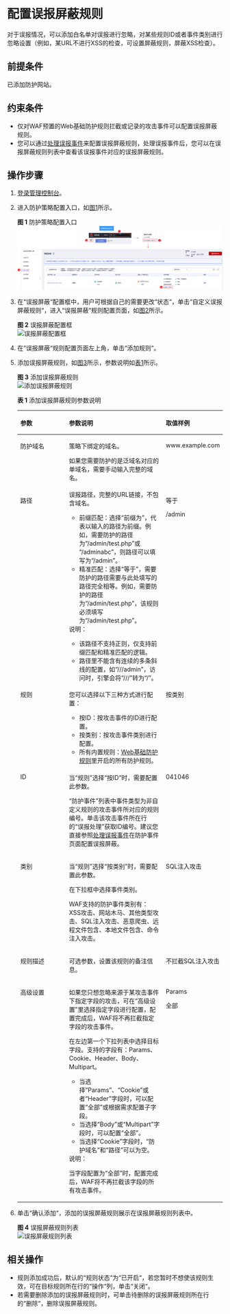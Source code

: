 # 配置误报屏蔽规则<a name="waf_01_0016"></a>

对于误报情况，可以添加白名单对误报进行忽略，对某些规则ID或者事件类别进行忽略设置（例如，某URL不进行XSS的检查，可设置屏蔽规则，屏蔽XSS检查）。

## 前提条件<a name="section5903171661012"></a>

已添加防护网站。

## 约束条件<a name="section12367132575718"></a>

-   仅对WAF预置的Web基础防护规则拦截或记录的攻击事件可以配置误报屏蔽规则。
-   您可以通过[处理误报事件](处理误报事件.md)来配置误报屏蔽规则，处理误报事件后，您可以在误报屏蔽规则列表中查看该误报事件对应的误报屏蔽规则。

## 操作步骤<a name="section6607803193933"></a>

1.  [登录管理控制台](https://console.huaweicloud.com/?locale=zh-cn)。
2.  进入防护策略配置入口，如[图1](#waf_01_0008_fig089771664710)所示。

    **图 1**  防护策略配置入口<a name="waf_01_0008_fig089771664710"></a>  
    ![](figures/防护策略配置入口.png "防护策略配置入口")

3.  在“误报屏蔽“配置框中，用户可根据自己的需要更改“状态“，单击“自定义误报屏蔽规则“，进入“误报屏蔽“规则配置页面，如[图2](#fig44151977327)所示。

    **图 2**  误报屏蔽配置框<a name="fig44151977327"></a>  
    ![](figures/误报屏蔽配置框.png "误报屏蔽配置框")

4.  在“误报屏蔽“规则配置页面左上角，单击“添加规则“。
5.  添加误报屏蔽规则，如[图3](#fig14415389105236)所示，参数说明如[表1](#table15761232696)所示。

    **图 3**  添加误报屏蔽规则<a name="fig14415389105236"></a>  
    ![](figures/添加误报屏蔽规则.png "添加误报屏蔽规则")

    **表 1**  添加误报屏蔽规则参数说明

    <a name="table15761232696"></a>
    <table><thead align="left"><tr id="row77714324910"><th class="cellrowborder" valign="top" width="24.09240924092409%" id="mcps1.2.4.1.1"><p id="p18771532599"><a name="p18771532599"></a><a name="p18771532599"></a>参数</p>
    </th>
    <th class="cellrowborder" valign="top" width="47.22472247224723%" id="mcps1.2.4.1.2"><p id="p137703210915"><a name="p137703210915"></a><a name="p137703210915"></a>参数说明</p>
    </th>
    <th class="cellrowborder" valign="top" width="28.682868286828683%" id="mcps1.2.4.1.3"><p id="p18771332197"><a name="p18771332197"></a><a name="p18771332197"></a>取值样例</p>
    </th>
    </tr>
    </thead>
    <tbody><tr id="row97713325920"><td class="cellrowborder" valign="top" width="24.09240924092409%" headers="mcps1.2.4.1.1 "><p id="p16776329919"><a name="p16776329919"></a><a name="p16776329919"></a>防护域名</p>
    </td>
    <td class="cellrowborder" valign="top" width="47.22472247224723%" headers="mcps1.2.4.1.2 "><p id="p109391632105012"><a name="p109391632105012"></a><a name="p109391632105012"></a>策略下绑定的域名。</p>
    <p id="p167717325910"><a name="p167717325910"></a><a name="p167717325910"></a>如果您需要防护的是泛域名对应的单域名，需要手动输入完整的域名。</p>
    </td>
    <td class="cellrowborder" valign="top" width="28.682868286828683%" headers="mcps1.2.4.1.3 "><p id="p1577032093"><a name="p1577032093"></a><a name="p1577032093"></a>www.example.com</p>
    </td>
    </tr>
    <tr id="row877432191"><td class="cellrowborder" valign="top" width="24.09240924092409%" headers="mcps1.2.4.1.1 "><p id="p1677133218919"><a name="p1677133218919"></a><a name="p1677133218919"></a>路径</p>
    </td>
    <td class="cellrowborder" valign="top" width="47.22472247224723%" headers="mcps1.2.4.1.2 "><div class="p" id="p17719321397"><a name="p17719321397"></a><a name="p17719321397"></a>误报路径，完整的URL链接，不包含域名。<a name="ul1187017515530"></a><a name="ul1187017515530"></a><ul id="ul1187017515530"><li>前缀匹配：选择<span class="parmvalue" id="parmvalue2721115895412"><a name="parmvalue2721115895412"></a><a name="parmvalue2721115895412"></a>“前缀为”</span>，代表以输入的路径为前缀。例如，需要防护的路径为<span class="parmvalue" id="parmvalue535651012594"><a name="parmvalue535651012594"></a><a name="parmvalue535651012594"></a>“/admin/test.php”</span>或 <span class="parmvalue" id="parmvalue5357410155918"><a name="parmvalue5357410155918"></a><a name="parmvalue5357410155918"></a>“/adminabc”</span>，则路径可以填写为<span class="parmvalue" id="parmvalue13357181015911"><a name="parmvalue13357181015911"></a><a name="parmvalue13357181015911"></a>“/admin”</span>。</li><li>精准匹配：选择<span class="parmvalue" id="parmvalue17758207115616"><a name="parmvalue17758207115616"></a><a name="parmvalue17758207115616"></a>“等于”</span>，需要防护的路径需要与此处填写的路径完全相等。例如，需要防护的路径为<span class="parmvalue" id="parmvalue138528165010"><a name="parmvalue138528165010"></a><a name="parmvalue138528165010"></a>“/admin/test.php”</span>，该规则必须填写为<span class="parmvalue" id="parmvalue18852121616020"><a name="parmvalue18852121616020"></a><a name="parmvalue18852121616020"></a>“/admin/test.php”</span>。</li></ul>
    </div>
    <div class="note" id="note19827115165614"><a name="note19827115165614"></a><a name="note19827115165614"></a><span class="notetitle"> 说明： </span><div class="notebody"><a name="ul982719519561"></a><a name="ul982719519561"></a><ul id="ul982719519561"><li>该路径不支持正则，仅支持前缀匹配和精准匹配的逻辑。</li><li>路径里不能含有连续的多条斜线的配置，如<span class="parmvalue" id="parmvalue1182775155613"><a name="parmvalue1182775155613"></a><a name="parmvalue1182775155613"></a>“///admin”</span>，访问时，引擎会将<span class="parmvalue" id="parmvalue18276519562"><a name="parmvalue18276519562"></a><a name="parmvalue18276519562"></a>“///”</span>转为<span class="parmvalue" id="parmvalue8827857563"><a name="parmvalue8827857563"></a><a name="parmvalue8827857563"></a>“/”</span>。</li></ul>
    </div></div>
    </td>
    <td class="cellrowborder" valign="top" width="28.682868286828683%" headers="mcps1.2.4.1.3 "><p id="p127720324919"><a name="p127720324919"></a><a name="p127720324919"></a>等于</p>
    <p id="p182687131610"><a name="p182687131610"></a><a name="p182687131610"></a>/admin</p>
    </td>
    </tr>
    <tr id="row107717321692"><td class="cellrowborder" valign="top" width="24.09240924092409%" headers="mcps1.2.4.1.1 "><p id="p97711328911"><a name="p97711328911"></a><a name="p97711328911"></a>规则</p>
    </td>
    <td class="cellrowborder" valign="top" width="47.22472247224723%" headers="mcps1.2.4.1.2 "><p id="p138986169312"><a name="p138986169312"></a><a name="p138986169312"></a>您可以选择以下三种方式进行配置：</p>
    <a name="ul52161845421"></a><a name="ul52161845421"></a><ul id="ul52161845421"><li>按ID：按攻击事件的ID进行配置。</li><li>按类别：按攻击事件类别进行配置。</li><li>所有内置规则：<a href="配置Web基础防护规则.md">Web基础防护规则</a>里开启的所有防护规则。</li></ul>
    </td>
    <td class="cellrowborder" valign="top" width="28.682868286828683%" headers="mcps1.2.4.1.3 "><p id="p67810321997"><a name="p67810321997"></a><a name="p67810321997"></a>按类别</p>
    </td>
    </tr>
    <tr id="row978193214915"><td class="cellrowborder" valign="top" width="24.09240924092409%" headers="mcps1.2.4.1.1 "><p id="p137815322911"><a name="p137815322911"></a><a name="p137815322911"></a>ID</p>
    </td>
    <td class="cellrowborder" valign="top" width="47.22472247224723%" headers="mcps1.2.4.1.2 "><p id="p207818321796"><a name="p207818321796"></a><a name="p207818321796"></a>当<span class="parmname" id="parmname14987112817113"><a name="parmname14987112817113"></a><a name="parmname14987112817113"></a>“规则”</span>选择<span class="parmvalue" id="parmvalue17544105215110"><a name="parmvalue17544105215110"></a><a name="parmvalue17544105215110"></a>“按ID”</span>时，需要配置此参数。</p>
    <p id="p131371536111210"><a name="p131371536111210"></a><a name="p131371536111210"></a><span class="parmname" id="parmname713753631219"><a name="parmname713753631219"></a><a name="parmname713753631219"></a>“防护事件”</span>列表中事件类型为非自定义规则的攻击事件所对应的规则编号。单击该攻击事件所在行的<span class="uicontrol" id="uicontrol191371336101217"><a name="uicontrol191371336101217"></a><a name="uicontrol191371336101217"></a>“误报处理”</span>获取ID编号。建议您直接参照<a href="处理误报事件.md">处理误报事件</a>在防护事件页面配置误报屏蔽。</p>
    </td>
    <td class="cellrowborder" valign="top" width="28.682868286828683%" headers="mcps1.2.4.1.3 "><p id="p1778193215915"><a name="p1778193215915"></a><a name="p1778193215915"></a>041046</p>
    </td>
    </tr>
    <tr id="row1378032696"><td class="cellrowborder" valign="top" width="24.09240924092409%" headers="mcps1.2.4.1.1 "><p id="p117813322096"><a name="p117813322096"></a><a name="p117813322096"></a>类别</p>
    </td>
    <td class="cellrowborder" valign="top" width="47.22472247224723%" headers="mcps1.2.4.1.2 "><p id="p18780321392"><a name="p18780321392"></a><a name="p18780321392"></a>当<span class="parmname" id="parmname193271027121610"><a name="parmname193271027121610"></a><a name="parmname193271027121610"></a>“规则”</span>选择<span class="parmvalue" id="parmvalue032762771616"><a name="parmvalue032762771616"></a><a name="parmvalue032762771616"></a>“按类别”</span>时，需要配置此参数。</p>
    <p id="p181491338131612"><a name="p181491338131612"></a><a name="p181491338131612"></a>在下拉框中选择事件类别。</p>
    <p id="p97411031181714"><a name="p97411031181714"></a><a name="p97411031181714"></a>WAF支持的防护事件类别有：XSS攻击、网站木马、其他类型攻击、SQL注入攻击、恶意爬虫、远程文件包含、本地文件包含、命令注入攻击。</p>
    </td>
    <td class="cellrowborder" valign="top" width="28.682868286828683%" headers="mcps1.2.4.1.3 "><p id="p17788328919"><a name="p17788328919"></a><a name="p17788328919"></a>SQL注入攻击</p>
    </td>
    </tr>
    <tr id="row5786321496"><td class="cellrowborder" valign="top" width="24.09240924092409%" headers="mcps1.2.4.1.1 "><p id="p378133212919"><a name="p378133212919"></a><a name="p378133212919"></a>规则描述</p>
    </td>
    <td class="cellrowborder" valign="top" width="47.22472247224723%" headers="mcps1.2.4.1.2 "><p id="p9782324920"><a name="p9782324920"></a><a name="p9782324920"></a>可选参数，设置该规则的备注信息。</p>
    </td>
    <td class="cellrowborder" valign="top" width="28.682868286828683%" headers="mcps1.2.4.1.3 "><p id="p107853212916"><a name="p107853212916"></a><a name="p107853212916"></a>不拦截SQL注入攻击</p>
    </td>
    </tr>
    <tr id="row1978532299"><td class="cellrowborder" valign="top" width="24.09240924092409%" headers="mcps1.2.4.1.1 "><p id="p7789323912"><a name="p7789323912"></a><a name="p7789323912"></a>高级设置</p>
    </td>
    <td class="cellrowborder" valign="top" width="47.22472247224723%" headers="mcps1.2.4.1.2 "><p id="p17815323911"><a name="p17815323911"></a><a name="p17815323911"></a>如果您只想忽略来源于某攻击事件下指定字段的攻击，可在<span class="parmname" id="parmname990257112617"><a name="parmname990257112617"></a><a name="parmname990257112617"></a>“高级设置”</span>里选择指定字段进行配置，配置完成后，WAF将不再拦截指定字段的攻击事件。</p>
    <div class="p" id="p15130164022517"><a name="p15130164022517"></a><a name="p15130164022517"></a>在左边第一个下拉列表中选择目标字段。支持的字段有：Params、Cookie、Header、Body、Multipart。<a name="ul12516155092514"></a><a name="ul12516155092514"></a><ul id="ul12516155092514"><li>当选择<span class="parmvalue" id="parmvalue10793315133817"><a name="parmvalue10793315133817"></a><a name="parmvalue10793315133817"></a>“Params”</span>、<span class="parmvalue" id="parmvalue7793131533815"><a name="parmvalue7793131533815"></a><a name="parmvalue7793131533815"></a>“Cookie”</span>或者<span class="parmvalue" id="parmvalue242742372716"><a name="parmvalue242742372716"></a><a name="parmvalue242742372716"></a>“Header”</span>字段时，可以配置<span class="parmvalue" id="parmvalue131997115464"><a name="parmvalue131997115464"></a><a name="parmvalue131997115464"></a>“全部”</span>或根据需求配置子字段。</li><li>当选择<span class="parmvalue" id="parmvalue122135113402"><a name="parmvalue122135113402"></a><a name="parmvalue122135113402"></a>“Body”</span>或<span class="parmvalue" id="parmvalue151531529154520"><a name="parmvalue151531529154520"></a><a name="parmvalue151531529154520"></a>“Multipart”</span>字段时，可以配置<span class="parmvalue" id="parmvalue2066134216463"><a name="parmvalue2066134216463"></a><a name="parmvalue2066134216463"></a>“全部”</span>。</li><li>当选择<span class="parmvalue" id="parmvalue1999712267251"><a name="parmvalue1999712267251"></a><a name="parmvalue1999712267251"></a>“Cookie”</span>字段时，<span class="parmname" id="parmname207028237268"><a name="parmname207028237268"></a><a name="parmname207028237268"></a>“防护域名”</span>和<span class="parmname" id="parmname19447152816268"><a name="parmname19447152816268"></a><a name="parmname19447152816268"></a>“路径”</span>可以为空。</li></ul>
    <div class="note" id="note19947203254413"><a name="note19947203254413"></a><a name="note19947203254413"></a><span class="notetitle"> 说明： </span><div class="notebody"><p id="p39470327442"><a name="p39470327442"></a><a name="p39470327442"></a>当字段配置为<span class="parmvalue" id="parmvalue1516651194713"><a name="parmvalue1516651194713"></a><a name="parmvalue1516651194713"></a>“全部”</span>时，配置完成后，WAF将不再拦截该字段的所有攻击事件。</p>
    </div></div>
    </div>
    </td>
    <td class="cellrowborder" valign="top" width="28.682868286828683%" headers="mcps1.2.4.1.3 "><p id="p127811328910"><a name="p127811328910"></a><a name="p127811328910"></a>Params</p>
    <p id="p184571739124518"><a name="p184571739124518"></a><a name="p184571739124518"></a>全部</p>
    </td>
    </tr>
    </tbody>
    </table>

6.  单击“确认添加“，添加的误报屏蔽规则展示在误报屏蔽规则列表中。

    **图 4**  误报屏蔽规则列表<a name="fig1992112352318"></a>  
    ![](figures/误报屏蔽规则列表.png "误报屏蔽规则列表")


## 相关操作<a name="section519613216598"></a>

-   规则添加成功后，默认的“规则状态“为“已开启“，若您暂时不想使该规则生效，可在目标规则所在行的“操作“列，单击“关闭“。
-   若需要删除添加的误报屏蔽规则时，可单击待删除的误报屏蔽规则所在行的“删除“，删除误报屏蔽规则。

